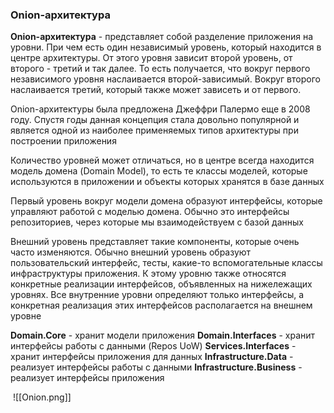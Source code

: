 ### Onion-архитектура

**Onion-архитектура** - представляет собой разделение приложения на уровни. При чем есть один независимый уровень, который находится в центре архитектуры. От этого уровня зависит второй уровень, от второго - третий и так далее. То есть получается, что вокруг первого независимого уровня наслаивается второй-зависимый. Вокруг второго наслаивается третий, который также может зависеть и от первого.

Onion-архитектуры была предложена Джеффри Палермо еще в 2008 году. Спустя годы данная концепция стала довольно популярной и является одной из наиболее применяемых типов архитектуры при построении приложения

Количество уровней может отличаться, но в центре всегда находится модель домена (Domain Model), то есть те классы моделей, которые используются в приложении и объекты которых хранятся в базе данных

Первый уровень вокруг модели домена образуют интерфейсы, которые управляют работой с моделью домена. Обычно это интерфейсы репозиториев, через которые мы взаимодействуем с базой данных

Внешний уровень представляет такие компоненты, которые очень часто изменяются. Обычно внешний уровень образуют пользовательский интерфейс, тесты, какие-то вспомогательные классы инфраструктуры приложения. К этому уровню также относятся конкретные реализации интерфейсов, объявленных на нижележащих уровнях. Все внутренние уровни определяют только интерфейсы, а конкретная реализация этих интерфейсов располагается на внешнем уровне

**Domain.Core** - хранит модели приложения 
**Domain.Interfaces** - хранит интерфейсы работы с данными (Repos UoW) 
**Services.Interfaces** - хранит интерфейсы приложения для данных 
**Infrastructure.Data** - реализует интерфейсы работы с данными
**Infrastructure.Business** - реализует интерфейсы приложения

 ![[Onion.png]]